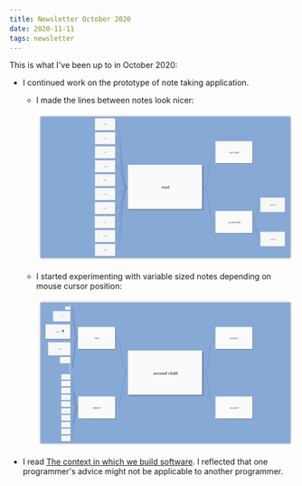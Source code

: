 ```yaml
---
title: Newsletter October 2020
date: 2020-11-11
tags: newsletter
---
```


This is what I've been up to in October 2020:

* I continued work on the prototype of note taking application.

    * I made the lines between notes look nicer:

        ![](smart-notes-curved.png)

    * I started experimenting with variable sized notes depending on mouse
      cursor position:

        ![](smart-notes-variable-size.png)

* I read [The context in which we build
  software](https://thorstenball.com/blog/2020/09/15/the-context-in-which-we-build-software/).
  I reflected that one programmer's advice might not be applicable to another
  programmer.
